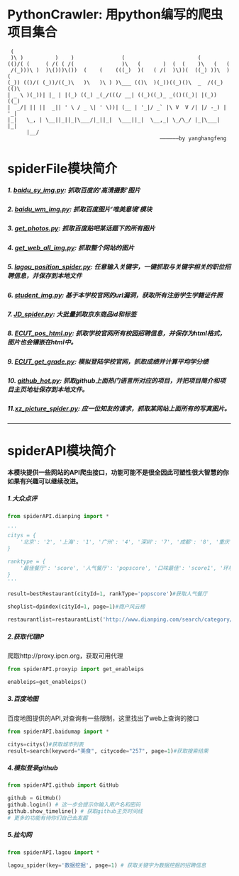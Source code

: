 # PythonCrawler: 用python编写的爬虫项目集合
```
 (                                                                        
 )\ )          )    )               (                       (             
(()/( (     ( /( ( /(               )\   (       )  (  (    )\   (   (    
 /(_)))\ )  )\()))\())  (    (    (((_)  )(   ( /(  )\))(  ((_) ))\  )(   
(_)) (()/( (_))/((_)\   )\   )\ ) )\___ (()\  )(_))((_)()\  _  /((_)(()\  
| _ \ )(_))| |_ | |(_) ((_) _(_/(((/ __| ((_)((_)_ _(()((_)| |(_))   ((_)
|  _/| || ||  _|| ' \ / _ \| ' \))| (__ | '_|/ _` |\ V  V /| |/ -_) | '_|
|_|   \_, | \__||_||_|\___/|_||_|  \___||_|  \__,_| \_/\_/ |_|\___| |_|   
      |__/  
                                                ——————by yanghangfeng
```


# spiderFile模块简介

##### 1.    [baidu_sy_img.py](https://github.com/Fenghuapiao/PythonCrawler/blob/master/baiduImg.py): 抓取百度的‘高清摄影’图片

##### 2.  [baidu_wm_img.py](https://github.com/Fenghuapiao/PythonCrawler/blob/master/baiduImg2.py): 抓取百度图片‘唯美意境’模块

##### 3.  [get_photos.py](https://github.com/Fenghuapiao/PythonCrawler/blob/master/GetPhotos2.py): 抓取百度贴吧某话题下的所有图片

##### 4.  [get_web_all_img.py](https://github.com/Fenghuapiao/PythonCrawler/blob/master/getWebAllImg.py): 抓取整个网站的图片

##### 5.  [lagou_position_spider.py](https://github.com/Fenghuapiao/PythonCrawler/blob/master/lagouPositionSpider.py): 任意输入关键字，一键抓取与关键字相关的职位招聘信息，并保存到本地文件

##### 6.  [student_img.py](https://github.com/Fenghuapiao/PythonCrawler/blob/master/student_img.py): 基于本学校官网的url漏洞，获取所有注册学生学籍证件照

##### 7.  [JD_spider.py](https://github.com/Fenghuapiao/PythonCrawler/blob/master/JDSpider.py): 大批量抓取京东商品id和标签

##### 8.  [ECUT_pos_html.py](https://github.com/Fenghuapiao/PythonCrawler/blob/master/ECUT_pos_html.py): 抓取学校官网所有校园招聘信息，并保存为html格式，图片也会镶嵌在html中。

##### 9.  [ECUT_get_grade.py](https://github.com/Fenghuapiao/PythonCrawler/blob/master/ECUT_get_grade.py): 模拟登陆学校官网，抓取成绩并计算平均学分绩

##### 10. [github_hot.py](https://github.com/Fenghuapiao/PythonCrawler/blob/master/githubHot.py): 抓取github上面热门语言所对应的项目，并把项目简介和项目主页地址保存到本地文件。

##### 11.[xz_picture_spider.py](https://github.com/Fenghuapiao/PythonCrawler/blob/master/pictureSpider.py): 应一位知友的请求，抓取某网站上面所有的写真图片。
---
# spiderAPI模块简介
#### 本模块提供一些网站的API爬虫接口，功能可能不是很全因此可塑性很大智慧的你如果有兴趣可以继续改进。
##### 1.大众点评
```python
from spiderAPI.dianping import *

'''
citys = {
    '北京': '2', '上海': '1', '广州': '4', '深圳': '7', '成都': '8', '重庆': '9', '杭州': '3', '南京': '5', '沈阳': '18', '苏州': '6', '天津': '10','武汉': '16', '西安': '17', '长沙': '344', '大连': '19', '济南': '22', '宁波': '11', '青岛': '21', '无锡': '13', '厦门': '15', '郑州': '160'
}

ranktype = {
    '最佳餐厅': 'score', '人气餐厅': 'popscore', '口味最佳': 'score1', '环境最佳': 'score2', '服务最佳': 'score3'
}
'''

result=bestRestaurant(cityId=1, rankType='popscore')#获取人气餐厅

shoplist=dpindex(cityId=1, page=1)#商户风云榜

restaurantlist=restaurantList('http://www.dianping.com/search/category/2/10/p2')#获取餐厅

```

##### 2.获取代理IP
爬取http://proxy.ipcn.org，获取可用代理
```python
from spiderAPI.proxyip import get_enableips

enableips=get_enableips()

```

##### 3.百度地图
百度地图提供的API,对查询有一些限制，这里找出了web上查询的接口
```python
from spiderAPI.baidumap import *

citys=citys()#获取城市列表
result=search(keyword="美食", citycode="257", page=1)#获取搜索结果

```

##### 4.模拟登录github
```python
from spiderAPI.github import GitHub

github = GitHub()
github.login() # 这一步会提示你输入用户名和密码
github.show_timeline() # 获取github主页时间线
# 更多的功能有待你们自己去发掘
```

##### 5.拉勾网
```python
from spiderAPI.lagou import *

lagou_spider(key='数据挖掘', page=1) # 获取关键字为数据挖掘的招聘信息
```
